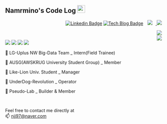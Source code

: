 ## Namrmino's Code Log <img src="https://media.giphy.com/media/hvRJCLFzcasrR4ia7z/giphy.gif" width="25px">

<div align=right>
    
[![Linkedin Badge](https://img.shields.io/badge/-LinkedIn-blue?style=flat-square&logo=Linkedin&logoColor=white&link=https://www.linkedin.com/in/jeongjaenam/)](https://www.linkedin.com/in/jeongjaenam/)
[![Tech Blog Badge](http://img.shields.io/badge/-Tech%20blog-black?style=flat-square&logo=github&link=https://namrmino.tistory.com/)](https://namrmino.tistory.com/)
<a href="https://www.instagram.com/namrmino/">
    <img 
        src="http://img.shields.io/badge/-Instagram-black?style=flat&logo=Instagram&link=https://www.instagram.com/namrmino/"
        style="height : auto; margin-left : 10px; margin-right : 10px;"/>
</a>
<a href="https://hits.seeyoufarm.com"/>
  <img src="https://hits.seeyoufarm.com/api/count/incr/badge.svg?url=https://github.com/namrmino"/>
</a>

</div>

<img align='right' src="https://github-readme-stats.vercel.app/api/top-langs/?username=namrmino&layout=compact&hide=Jupyter%20notebook">
<br>
<img align='right' src="https://github-readme-stats.vercel.app/api?username=namrmino&count_private=true&show_icons=true">

<img src="https://img.shields.io/badge/Python-3766AB?style=flat-square&logo=Python&logoColor=white"/></a>
<img src="https://img.shields.io/badge/MySQL-4479A1?style=flat-square&logo=MySQL&logoColor=white"/></a>
<img src="https://img.shields.io/badge/R-276DC3?style=flat-square&logo=R&logoColor=white"/></a>
<img src="https://img.shields.io/badge/SAS-4D9168?style=flat-square&logo=![image](https://user-images.githubusercontent.com/69797157/128985334-dedd6538-a808-4f9d-b9f8-d7227a22f6ee.png)&logoColor=white"/></a>

🔗 LG-Uplus NW Big-Data Team _ Intern(Field Trainee)

🔗 AUSG(AWSKRUG University Student Group) _ Member

🔗 Like-Lion Univ. Student _ Manager

🔗 UnderDog-Revolution _ Operator

🔗 Pseudo-Lab _ Builder & Member

<br>

Feel free to contact me directly at <br>
📫 njj97@naver.com
